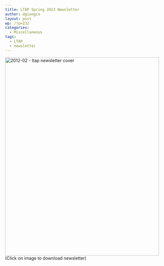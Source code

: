 ```yaml
---
title: LTAP Spring 2013 Newsletter
author: dgiongco
layout: post
wp: /?p=232
categories:
  - Miscellaneous
tags:
  - LTAP
  - newsletter
---
```

[<img height="650" alt="2012-02 - ltap newsletter cover" width="504" class="alignnone  wp-image-1031" src="http://localhost:8888/wp-content/uploads/2013/02/2012-02-ltap-newsletter-cover1.png" />][1]  
(Click on image to download newsletter)

&nbsp;

 [1]: http://www.cce.csus.edu/portal/admin/handouts/Caltrans-LTAP%20News%20Spring%202013-v5.pdf